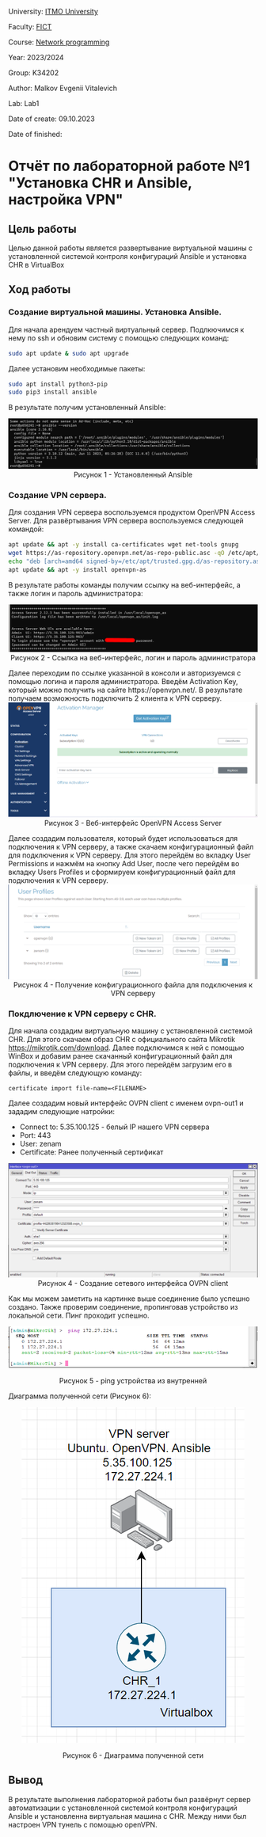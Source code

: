 University: [ITMO University](https://itmo.ru/ru/)

Faculty: [FICT](https://fict.itmo.ru)

Course: [Network programming](https://github.com/itmo-ict-faculty/network-programming)

Year: 2023/2024

Group: K34202

Author: Malkov Evgenii Vitalevich

Lab: Lab1

Date of create: 09.10.2023

Date of finished:

# Отчёт по лабораторной работе №1 "Установка CHR и Ansible, настройка VPN"

## Цель работы

Целью данной работы является развертывание виртуальной машины с установленной системой контроля конфигураций Ansible и установка CHR в VirtualBox

## Ход работы

### Создание виртуальной машины. Установка Ansible.

Для начала арендуем частный виртуальный сервер. Подлкючимся к нему по ssh и обновим систему с помощью следующих команд:

```bash
sudo apt update & sudo apt upgrade
```

Далее установим необходимые пакеты:

```bash
sudo apt install python3-pip
sudo pip3 install ansible
```

В результате получим установленный Ansible:

<p align="center" style="padding: 0; margin:0; ">
<img src="./img/Screenshot_1.png" alt="drawing" />
 <p align="center" style="padding: 0; margin:0; ">Рисунок 1 - Установленный Ansible</p>
</p>

### Создание VPN сервера.

Для создания VPN сервера воспользуемся продуктом OpenVPN Access Server. Для развёртывания VPN сервера воспользуемся следующей командой:

```bash
apt update && apt -y install ca-certificates wget net-tools gnupg
wget https://as-repository.openvpn.net/as-repo-public.asc -qO /etc/apt/trusted.gpg.d/as-repository.asc
echo "deb [arch=amd64 signed-by=/etc/apt/trusted.gpg.d/as-repository.asc] http://as-repository.openvpn.net/as/debian jammy main">/etc/apt/sources.list.d/openvpn-as-repo.list
apt update && apt -y install openvpn-as
```

В результате работы команды получим ссылку на веб-интерфейс, а также логин и пароль администратора:

<p align="center" style="padding: 0; margin:0; ">
<img src="./img/Screenshot_2.png" alt="drawing" />
    <p align="center" style="padding: 0; margin:0; ">Рисунок 2 - Ссылка на веб-интерфейс, логин и пароль администратора</p>
</p>
Далее переходим по ссылке указанной в консоли и авторизуемся с помощью логина и пароля администратора. Введём Activation Key, который можно получить на сайте https://openvpn.net/. В результате получаем возможность подключить 2 клиента к VPN серверу.
<p align="center" style="padding: 0; margin:0; ">
<img src="./img/Screenshot_3.png" alt="drawing" />
    <p align="center" style="padding: 0; margin:0; ">Рисунок 3 - Веб-интерфейс OpenVPN Access Server</p>
</p>
Далее создадим пользователя, который будет использоваться для подключения к VPN серверу, а также скачаем конфигурационный файл для подключения к VPN серверу. Для этого перейдём во вкладку User Permissions и нажмём на кнопку Add User, после чего перейдём во вкладку Users Profiles и сформируем конфигурационный файл для подключения к VPN серверу.
<p align="center" style="padding: 0; margin:0; ">
<img src="./img/Screenshot_4.png" alt="drawing" />
    <p align="center" style="padding: 0; margin:0; ">Рисунок 4 - Получение конфигурационного файла для подключения к VPN серверу</p>
</p>

### Покдлючение к VPN серверу c CHR.

Для начала создадим виртуальную машину с установленной системой CHR. Для этого скачаем образ CHR с официального сайта Mikrotik https://mikrotik.com/download. Далее подключимся к ней с помощью WinBox и добавим ранее скачанный конфигурационный файл для подключения к VPN серверу. Для этого перейдём загрузим его в файлы, и введём следующую команду:

```
certificate import file-name=<FILENAME>
```

Далее создадим новый интерфейс OVPN client с именем ovpn-out1 и зададим следующие натройки:

- Connect to: 5.35.100.125 - белый IP нашего VPN сервера
- Port: 443
- User: zenam
- Certificate: Ранее полученный сертификат
<p align="center" style="padding: 0; margin:0; ">
<img src="./img/Screenshot_6.png" alt="drawing" />
    <p align="center" style="padding: 0; margin:0; ">Рисунок 4 - Создание сетевого интерфейса OVPN client</p>
</p>
Как мы можем заметить на картинке выше соединение было успешно создано. Также проверим соединение, пропинговав устройство из локальной сети. Пинг проходит успешно. 
<p align="center" >
<img src="./img/Screenshot_7.png" alt="drawing" />
    <p align="center" style="padding: 0; margin:0; ">Рисунок 5 - ping устройства из внутренней</p>
</p>
<p>
Диаграмма полученной сети (Рисунок 6): 
</p>
<p align="center" >
<img src="./img/Screenshot_8.png" alt="drawing" />
    <p align="center" style="padding: 0; margin:0; ">Рисунок 6 - Диаграмма полученной сети</p>
</p>

## Вывод

В результате выполнения лабораторной работы был развёрнут сервер автоматизации с установленной системой контроля конфигураций Ansible и установленна виртуальная машина с CHR. Между ними был настроен VPN тунель с помощью openVPN.
